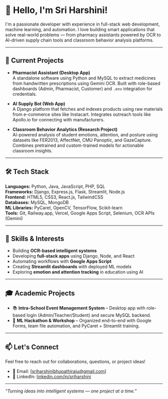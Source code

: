 # 👋 Hello, I'm Sri Harshini!

I'm a passionate developer with experience in full-stack web development, machine learning, and automation. I love building smart applications that solve real-world problems — from pharmacy assistants powered by OCR to AI-driven supply chain tools and classroom behavior analysis platforms.

---

## 🚀 Current Projects

- **Pharmacist Assistant (Desktop App)**  
  A standalone software using Python and MySQL to extract medicines from handwritten prescriptions using Gemini OCR. Built with role-based dashboards (Admin, Pharmacist, Customer) and `.env` integration for credentials.

- **AI Supply Bot (Web App)**  
  A Django platform that fetches and indexes products using raw materials from e-commerce sites like Instacart. Integrates outreach tools like Apollo.io for connecting with manufacturers.

- **Classroom Behavior Analytics (Research Project)**  
  AI-powered analysis of student emotions, attention, and posture using datasets like FER2013, AffectNet, CMU Panoptic, and GazeCapture. Combines pretrained and custom-trained models for actionable classroom insights.

---

## 🛠 Tech Stack

**Languages:** Python, Java, JavaScript, PHP, SQL  
**Frameworks:** Django, Express.js, Flask, Streamlit, Node.js  
**Frontend:** HTML5, CSS3, React.js, TailwindCSS  
**Databases:** MySQL, MongoDB  
**ML Libraries:** PyCaret, OpenCV, TensorFlow, Scikit-learn  
**Tools:** Git, Railway.app, Vercel, Google Apps Script, Selenium, OCR APIs (Gemini)

---

## 🧠 Skills & Interests

- Building **OCR-based intelligent systems**
- Developing **full-stack apps** using Django, Node, and React
- Automating workflows with **Google Apps Script**
- Creating **Streamlit dashboards** with deployed ML models
- Exploring **emotion and attention tracking** in education using AI

---

## 🎓 Academic Projects

- 📚 **Intra-School Event Management System** – Desktop app with role-based login (Admin/Teacher/Student) and secure MySQL backend.
- 🧪 **ML Hackathon & Workshop** – Organized end-to-end with Google Forms, team file automation, and PyCaret + Streamlit training.

---

## 📫 Let's Connect

Feel free to reach out for collaborations, questions, or project ideas!

- 📧 Email: [sriharshinibhupathiraju@gmail.com]
- 🔗 LinkedIn: [linkedin.com/in/sriharshini](https://www.linkedin.com/in/sri-harshini-bhupathiraju-a0a708282/)

---

*“Turning ideas into intelligent systems — one project at a time.”*
